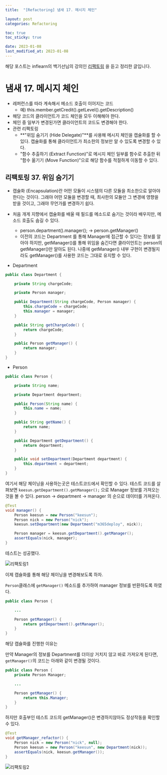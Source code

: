 ```yaml
---
title:  "[Refactoring] 냄새 17. 메시지 체인"

layout: post
categories: Refactoring

toc: true
toc_sticky: true

date: 2023-01-08
last_modified_at: 2023-01-08
---
```


해당 포스트는 inflearn의 백기선님의 강의인 [리팩토링](https://www.inflearn.com/course/%EB%A6%AC%ED%8C%A9%ED%86%A0%EB%A7%81) 을 듣고 정리한 글입니다.

# 냄새 17. 메시지 체인

- 레퍼런스를 따라 계속해서 메소드 호출이 이어지는 코드
  - 예) this.member.getCredit().getLevel().getDescription()
- 해당 코드의 클라이언트가 코드 체인을 모두 이해해야 한다.
- 체인 중 일부가 변경된가면 클라이언트의 코드도 변경해야 한다.
- 관련 리팩토링
  - **"위임 숨기기 (Hide Delegate)"**를 사용해 메시지 체인을 캡슐화를 할 수 있다. 캡슐화를 통해 클라이언트가 최소한의 정보만 알 수 있도록 변경할 수 있다.
  - "함수 추출하기 (Extract Function)"로 메시지 체인 일부를 함수로 추출한 뒤 "함수 옮기기 (Move Function)"으로 해당 함수를 적절하게 이동할 수 있다.


## 리팩토링 37. 위임 숨기기

- 캡슐화 (Encapsulation)란 어떤 모듈이 시스템의 다른 모듈을 최소한으로 알아야 한다는 것이다. 그래야 어떤 모듈을 변경할 때, 최사한의 모듈만 그 변경에 영향을 받을 것이고, 그래야 무언가를 변경하기 쉽다.
- 처음 개게 지향에서 캡슐화를 배울 때 필드를 메소드로 숨기는 것이라 배우지만, 메소드 호출도 숨길 수 있다.
  - person.department().manager(); -> person.getManager()
  - 이전의 코드는 Department 를 통해 Manager에 접근할 수 있다는 정보를 알아야 하지만, getManager()를 통해 위임을 숨긴다면 클라이언트는 person의 getManager()만 알아도 된다. 나중에 getManager() 내부 구현이 변경될지라도 getManager()를 사용한 코드는 그대로 유지할 수 있다.


- Department

```java
public class Department {

    private String chargeCode;

    private Person manager;

    public Department(String chargeCode, Person manager) {
        this.chargeCode = chargeCode;
        this.manager = manager;
    }

    public String getChargeCode() {
        return chargeCode;
    }

    public Person getManager() {
        return manager;
    }
}
```

- Person

```java
public class Person {

    private String name;

    private Department department;

    public Person(String name) {
        this.name = name;
    }

    public String getName() {
        return name;
    }

    public Department getDepartment() {
        return department;
    }

    public void setDepartment(Department department) {
        this.department = department;
    }
}
```


여기서 해당 체이닝을 사용하는곳은 테스트코드에서 확인할 수 있다.
테스트 코드를 살펴보면 `keesun.getDepartment().getManager();` 으로 Manager 정보를 가져오는 것을 볼 수 있다.
person -> department -> manager 의 순으로 데이터를 가져온다.

```java
@Test
void manager() {
    Person keesun = new Person("keesun");
    Person nick = new Person("nick");
    keesun.setDepartment(new Department("m365deploy", nick));

    Person manager = keesun.getDepartment().getManager();
    assertEquals(nick, manager);
}
```

테스트는 성공했다.

![리팩토링1]({{site.url}}/public/image/2023/2023-01/08-refact001.png)


이제 캡슐화를 통해 해당 체이닝을 변경해보도록 하자.

`Person`클래스에 `getManager()` 메소드를 추가하여 manager 정보를 반환하도록 하였다.

```java
public class Person {

    ...

    Person getManager() {
        return getDepartment().getManager();
    }
}
```

해당 캡슐화를 진행한 이유는

만약 Manager의 정보를 Department를 더이상 거치지 않고 바로 가져오게 된다면, `getManager()`의 코드는 아래와 같이 변경될 것이다.

```java
public class Person {
    private Person Manager;

    ...

    Person getManager() {
        return this.Manager;
    }
}
```

하지만 호출부인 테스트 코드의 getManager()은 변경하지않아도 정상작동을 확인할 수 있다.

```java
@Test
void getManager_refactor() {
    Person nick = new Person("nick", null);
    Person keesun = new Person("keesun", new Department(nick));
    assertEquals(nick, keesun.getManager());
}
```

![리팩토링2]({{site.url}}/public/image/2023/2023-01/08-refact002.png)
